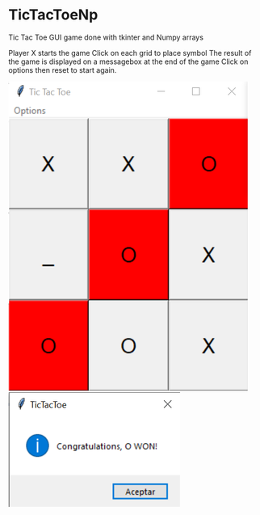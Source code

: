 # TicTacToeNp
Tic Tac Toe GUI game done with tkinter and Numpy arrays

Player X starts the game
Click on each grid to place symbol
The result of the game is displayed on a messagebox at the end of the game
Click  on options then reset to start again. 



![](images/TicTacToe.png)
![](images/MessageBox.png)

